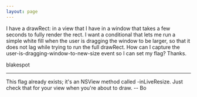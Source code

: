 ```yaml
---
layout: page
---
```


I have a drawRect: in a view that I have in a window that takes a few seconds to fully render the rect.  I want a conditional that lets me run a simple white fill when the user is dragging the window to be larger, so that it does not lag while trying to run the full drawRect.  How can I capture the user-is-dragging-window-to-new-size event so I can set my flag?  Thanks.


blakespot

----

This flag already exists; it's an NSView method called     -inLiveResize.  Just check that for your view when you're about to draw. -- Bo
